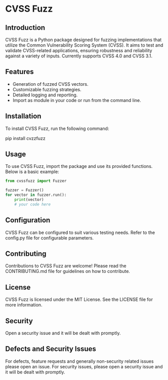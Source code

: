 # CVSS Fuzz

## Introduction
CVSS Fuzz is a Python package designed for fuzzing implementations that utilize the Common Vulnerability Scoring System (CVSS). It aims to test and validate CVSS-related applications, ensuring robustness and reliability against a variety of inputs. Currently supports CVSS 4.0 and CVSS 3.1.

## Features
- Generation of fuzzed CVSS vectors.
- Customizable fuzzing strategies.
- Detailed logging and reporting.
- Import as module in your code or run from the command line.

## Installation
To install CVSS Fuzz, run the following command:

pip install cvzzfuzz

## Usage
To use CVSS Fuzz, import the package and use its provided functions. Below is a basic example:

```python
from cvssfuzz import Fuzzer

fuzzer = Fuzzer()
for vector in fuzzer.run():
    print(vector) 
    # your code here
```

## Configuration
CVSS Fuzz can be configured to suit various testing needs. Refer to the config.py file for configurable parameters.

## Contributing
Contributions to CVSS Fuzz are welcome! Please read the CONTRIBUTING.md file for guidelines on how to contribute.

## License
CVSS Fuzz is licensed under the MIT License. See the LICENSE file for more information.

## Security
Open a security issue and it will be dealt with promptly.

## Defects and Security Issues
For defects, feature requests and generally non-security related issues please open an issue.
For security issues, please open a security issue and it will be dealt with promptly.
